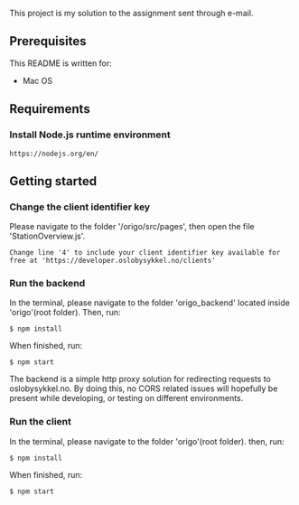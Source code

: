 This project is my solution to the assignment sent through e-mail.

## Prerequisites

This README is written for:
- Mac OS

## Requirements

### Install Node.js runtime environment
```
https://nodejs.org/en/
```

## Getting started

### Change the client identifier key
Please navigate to the folder '/origo/src/pages', then open the file 'StationOverview.js'.
```
Change line '4' to include your client identifier key available for free at 'https://developer.oslobysykkel.no/clients'
```

### Run the backend
In the terminal, please navigate to the folder 'origo_backend' located inside 'origo'(root folder).
Then, run:
```
$ npm install
```
When finished, run:
```
$ npm start
```
The backend is a simple http proxy solution for redirecting requests to oslobysykkel.no.
By doing this, no CORS related issues will hopefully be present while developing, or testing on different environments.

### Run the client
In the terminal, please navigate to the folder 'origo'(root folder).
then, run:
```
$ npm install
```
When finished, run:
```
$ npm start
```
